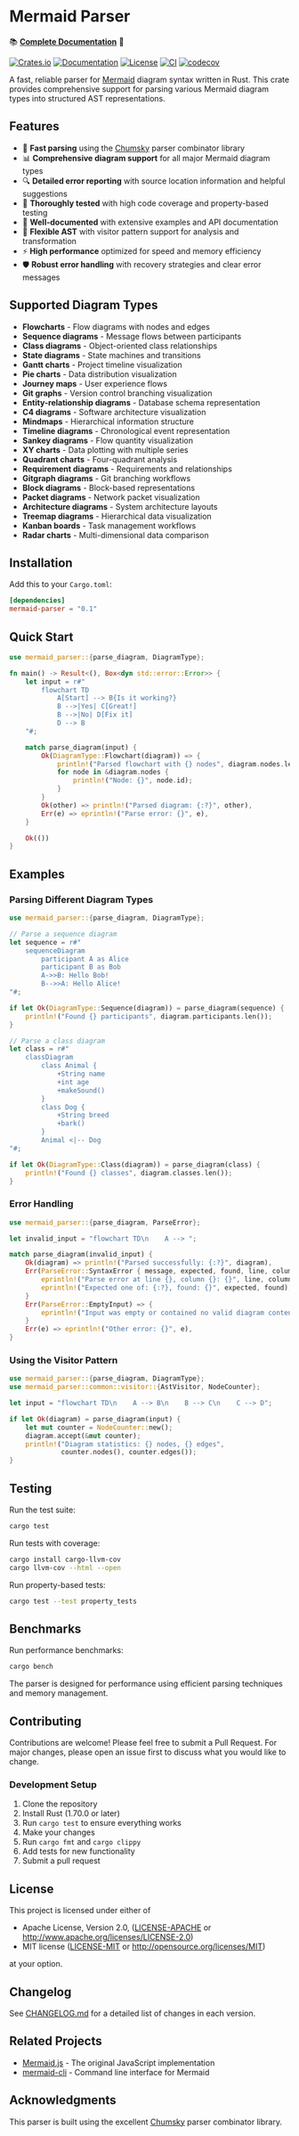 # Mermaid Parser

📚 **[Complete Documentation](https://wballard.github.io/mermaid-parser/)** 🚀 

[![Crates.io](https://img.shields.io/crates/v/mermaid-parser.svg)](https://crates.io/crates/mermaid-parser)
[![Documentation](https://docs.rs/mermaid-parser/badge.svg)](https://docs.rs/mermaid-parser)
[![License](https://img.shields.io/badge/license-MIT%20OR%20Apache--2.0-blue.svg)](https://github.com/wballard/mermaid-parser)
[![CI](https://github.com/wballard/mermaid-parser/workflows/CI/badge.svg)](https://github.com/wballard/mermaid-parser/actions)
[![codecov](https://codecov.io/gh/wballard/mermaid-parser/branch/main/graph/badge.svg)](https://codecov.io/gh/wballard/mermaid-parser)

A fast, reliable parser for [Mermaid](https://mermaid.js.org/) diagram syntax written in Rust. This crate provides comprehensive support for parsing various Mermaid diagram types into structured AST representations.

## Features

- 🚀 **Fast parsing** using the [Chumsky](https://github.com/zesterer/chumsky) parser combinator library
- 📊 **Comprehensive diagram support** for all major Mermaid diagram types
- 🔍 **Detailed error reporting** with source location information and helpful suggestions
- 🧪 **Thoroughly tested** with high code coverage and property-based testing
- 📖 **Well-documented** with extensive examples and API documentation
- 🔧 **Flexible AST** with visitor pattern support for analysis and transformation
- ⚡ **High performance** optimized for speed and memory efficiency
- 🛡️ **Robust error handling** with recovery strategies and clear error messages

## Supported Diagram Types

- **Flowcharts** - Flow diagrams with nodes and edges
- **Sequence diagrams** - Message flows between participants
- **Class diagrams** - Object-oriented class relationships
- **State diagrams** - State machines and transitions
- **Gantt charts** - Project timeline visualization
- **Pie charts** - Data distribution visualization
- **Journey maps** - User experience flows
- **Git graphs** - Version control branching visualization
- **Entity-relationship diagrams** - Database schema representation
- **C4 diagrams** - Software architecture visualization
- **Mindmaps** - Hierarchical information structure
- **Timeline diagrams** - Chronological event representation
- **Sankey diagrams** - Flow quantity visualization
- **XY charts** - Data plotting with multiple series
- **Quadrant charts** - Four-quadrant analysis
- **Requirement diagrams** - Requirements and relationships
- **Gitgraph diagrams** - Git branching workflows
- **Block diagrams** - Block-based representations
- **Packet diagrams** - Network packet visualization
- **Architecture diagrams** - System architecture layouts
- **Treemap diagrams** - Hierarchical data visualization
- **Kanban boards** - Task management workflows
- **Radar charts** - Multi-dimensional data comparison

## Installation

Add this to your `Cargo.toml`:

```toml
[dependencies]
mermaid-parser = "0.1"
```

## Quick Start

```rust
use mermaid_parser::{parse_diagram, DiagramType};

fn main() -> Result<(), Box<dyn std::error::Error>> {
    let input = r#"
        flowchart TD
            A[Start] --> B{Is it working?}
            B -->|Yes| C[Great!]
            B -->|No| D[Fix it]
            D --> B
    "#;

    match parse_diagram(input) {
        Ok(DiagramType::Flowchart(diagram)) => {
            println!("Parsed flowchart with {} nodes", diagram.nodes.len());
            for node in &diagram.nodes {
                println!("Node: {}", node.id);
            }
        }
        Ok(other) => println!("Parsed diagram: {:?}", other),
        Err(e) => eprintln!("Parse error: {}", e),
    }

    Ok(())
}
```

## Examples

### Parsing Different Diagram Types

```rust
use mermaid_parser::{parse_diagram, DiagramType};

// Parse a sequence diagram
let sequence = r#"
    sequenceDiagram
        participant A as Alice
        participant B as Bob
        A->>B: Hello Bob!
        B-->>A: Hello Alice!
"#;

if let Ok(DiagramType::Sequence(diagram)) = parse_diagram(sequence) {
    println!("Found {} participants", diagram.participants.len());
}

// Parse a class diagram
let class = r#"
    classDiagram
        class Animal {
            +String name
            +int age
            +makeSound()
        }
        class Dog {
            +String breed
            +bark()
        }
        Animal <|-- Dog
"#;

if let Ok(DiagramType::Class(diagram)) = parse_diagram(class) {
    println!("Found {} classes", diagram.classes.len());
}
```

### Error Handling

```rust
use mermaid_parser::{parse_diagram, ParseError};

let invalid_input = "flowchart TD\n    A --> ";

match parse_diagram(invalid_input) {
    Ok(diagram) => println!("Parsed successfully: {:?}", diagram),
    Err(ParseError::SyntaxError { message, expected, found, line, column }) => {
        eprintln!("Parse error at line {}, column {}: {}", line, column, message);
        eprintln!("Expected one of: {:?}, found: {}", expected, found);
    }
    Err(ParseError::EmptyInput) => {
        eprintln!("Input was empty or contained no valid diagram content");
    }
    Err(e) => eprintln!("Other error: {}", e),
}
```

### Using the Visitor Pattern

```rust
use mermaid_parser::{parse_diagram, DiagramType};
use mermaid_parser::common::visitor::{AstVisitor, NodeCounter};

let input = "flowchart TD\n    A --> B\n    B --> C\n    C --> D";

if let Ok(diagram) = parse_diagram(input) {
    let mut counter = NodeCounter::new();
    diagram.accept(&mut counter);
    println!("Diagram statistics: {} nodes, {} edges", 
             counter.nodes(), counter.edges());
}
```

## Testing

Run the test suite:

```bash
cargo test
```

Run tests with coverage:

```bash
cargo install cargo-llvm-cov
cargo llvm-cov --html --open
```

Run property-based tests:

```bash
cargo test --test property_tests
```

## Benchmarks

Run performance benchmarks:

```bash
cargo bench
```

The parser is designed for performance using efficient parsing techniques and memory management.

## Contributing

Contributions are welcome! Please feel free to submit a Pull Request. For major changes, please open an issue first to discuss what you would like to change.

### Development Setup

1. Clone the repository
2. Install Rust (1.70.0 or later)
3. Run `cargo test` to ensure everything works
4. Make your changes
5. Run `cargo fmt` and `cargo clippy`
6. Add tests for new functionality
7. Submit a pull request

## License

This project is licensed under either of

- Apache License, Version 2.0, ([LICENSE-APACHE](LICENSE-APACHE) or http://www.apache.org/licenses/LICENSE-2.0)
- MIT license ([LICENSE-MIT](LICENSE-MIT) or http://opensource.org/licenses/MIT)

at your option.

## Changelog

See [CHANGELOG.md](CHANGELOG.md) for a detailed list of changes in each version.

## Related Projects

- [Mermaid.js](https://mermaid.js.org/) - The original JavaScript implementation
- [mermaid-cli](https://github.com/mermaid-js/mermaid-cli) - Command line interface for Mermaid

## Acknowledgments

This parser is built using the excellent [Chumsky](https://github.com/zesterer/chumsky) parser combinator library.